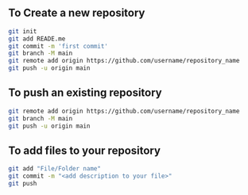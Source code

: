 ## To Create a new repository 

```bash 
git init 
git add READE.me
git commit -m 'first commit'
git branch -M main
git remote add origin https://github.com/username/repository_name
git push -u origin main 
```

## To push an existing repository 
```bash 
git remote add origin https://github.com/username/repository_name
git branch -M main
git push -u origin main 
```
## To add files to your repository
```bash
git add "File/Folder name"
git commit -m "<add description to your file>"
git push 
```
